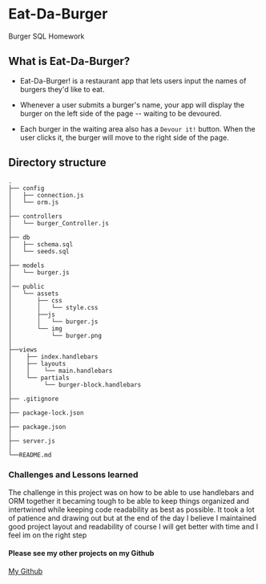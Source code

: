 # Eat-Da-Burger
Burger SQL Homework

## What is Eat-Da-Burger?

* Eat-Da-Burger! is a restaurant app that lets users input the names of burgers they'd like to eat.

* Whenever a user submits a burger's name, your app will display the burger on the left side of the page -- waiting to be devoured.

* Each burger in the waiting area also has a `Devour it!` button. When the user clicks it, the burger will move to the right side of the page.

## Directory structure
```
.
├── config
│   ├── connection.js
│   └── orm.js
│ 
├── controllers
│   └── burger_Controller.js
│
├── db
│   ├── schema.sql
│   └── seeds.sql
│
├── models
│   └── burger.js
│ 
│── public
│   └── assets
│       ├── css
│       │   └── style.css
│       ├──js
│       │   └── burger.js
│       └── img
│           └── burger.png
│
├──views
│    ├── index.handlebars
│    ├── layouts
│    │    └── main.handlebars
│    └── partials
│         └── burger-block.handlebars
│
├── .gitignore
│
├── package-lock.json
│
├── package.json   
│
├── server.js
│
└──README.md
```

### Challenges and Lessons learned

The challenge in this project was on how to be able to use handlebars and ORM together it becaming tough to be able to keep things organized and intertwined while keeping code readability as best as possible. It took a lot of patience and drawing out but at the end of the day I believe I  maintained good project layout and readability of course I will get better with time and I feel im on the right step

#### Please see my other projects on my Github

[My Github](https://github.com/miamarine84)